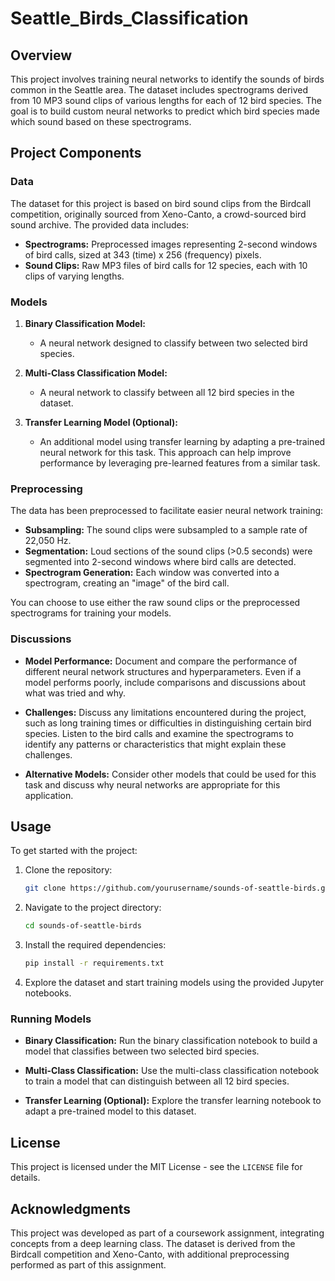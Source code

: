 # Seattle_Birds_Classification

## Overview

This project involves training neural networks to identify the sounds of birds common in the Seattle area. The dataset includes spectrograms derived from 10 MP3 sound clips of various lengths for each of 12 bird species. The goal is to build custom neural networks to predict which bird species made which sound based on these spectrograms.

## Project Components

### Data

The dataset for this project is based on bird sound clips from the Birdcall competition, originally sourced from Xeno-Canto, a crowd-sourced bird sound archive. The provided data includes:
- **Spectrograms:** Preprocessed images representing 2-second windows of bird calls, sized at 343 (time) x 256 (frequency) pixels.
- **Sound Clips:** Raw MP3 files of bird calls for 12 species, each with 10 clips of varying lengths.

### Models

1. **Binary Classification Model:** 
    - A neural network designed to classify between two selected bird species.
  
2. **Multi-Class Classification Model:** 
    - A neural network to classify between all 12 bird species in the dataset.
  
3. **Transfer Learning Model (Optional):** 
    - An additional model using transfer learning by adapting a pre-trained neural network for this task. This approach can help improve performance by leveraging pre-learned features from a similar task.

### Preprocessing

The data has been preprocessed to facilitate easier neural network training:
- **Subsampling:** The sound clips were subsampled to a sample rate of 22,050 Hz.
- **Segmentation:** Loud sections of the sound clips (>0.5 seconds) were segmented into 2-second windows where bird calls are detected.
- **Spectrogram Generation:** Each window was converted into a spectrogram, creating an "image" of the bird call.

You can choose to use either the raw sound clips or the preprocessed spectrograms for training your models.

### Discussions

- **Model Performance:** Document and compare the performance of different neural network structures and hyperparameters. Even if a model performs poorly, include comparisons and discussions about what was tried and why.
  
- **Challenges:** Discuss any limitations encountered during the project, such as long training times or difficulties in distinguishing certain bird species. Listen to the bird calls and examine the spectrograms to identify any patterns or characteristics that might explain these challenges.

- **Alternative Models:** Consider other models that could be used for this task and discuss why neural networks are appropriate for this application.

## Usage

To get started with the project:

1. Clone the repository:
    ```bash
    git clone https://github.com/yourusername/sounds-of-seattle-birds.git
    ```
2. Navigate to the project directory:
    ```bash
    cd sounds-of-seattle-birds
    ```
3. Install the required dependencies:
    ```bash
    pip install -r requirements.txt
    ```
4. Explore the dataset and start training models using the provided Jupyter notebooks.

### Running Models

- **Binary Classification:** Run the binary classification notebook to build a model that classifies between two selected bird species.
  
- **Multi-Class Classification:** Use the multi-class classification notebook to train a model that can distinguish between all 12 bird species.
  
- **Transfer Learning (Optional):** Explore the transfer learning notebook to adapt a pre-trained model to this dataset.

## License

This project is licensed under the MIT License - see the `LICENSE` file for details.

## Acknowledgments

This project was developed as part of a coursework assignment, integrating concepts from a deep learning class. The dataset is derived from the Birdcall competition and Xeno-Canto, with additional preprocessing performed as part of this assignment.
